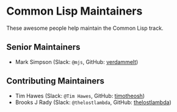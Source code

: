 # Common Lisp Maintainers

These awesome people help maintain the Common Lisp track.

## Senior Maintainers

- Mark Simpson (Slack: `@mjs`, GitHub: [verdammelt](https://github.com/verdammelt))

## Contributing Maintainers

- Tim Hawes (Slack: `@Tim Hawes`, GitHub: [timotheosh](https://github.com/timotheosh))
- Brooks J Rady (Slack: `@thelostlambda`, GitHub: [thelostlambda](https://github.com/TheLostLambda))
